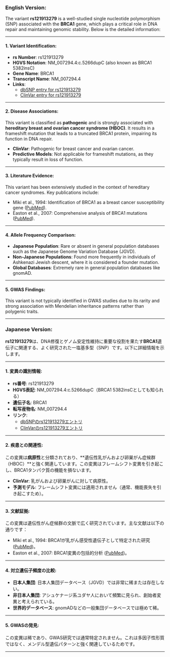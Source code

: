 ### English Version:

The variant **rs121913279** is a well-studied single nucleotide polymorphism (SNP) associated with the **BRCA1** gene, which plays a critical role in DNA repair and maintaining genomic stability. Below is the detailed information:

---

#### 1. Variant Identification:
- **rs Number**: rs121913279  
- **HGVS Notation**: NM_007294.4:c.5266dupC (also known as BRCA1 5382insC)  
- **Gene Name**: BRCA1  
- **Transcript Name**: NM_007294.4  
- **Links**:  
  - [dbSNP entry for rs121913279](https://www.ncbi.nlm.nih.gov/snp/rs121913279)  
  - [ClinVar entry for rs121913279](https://www.ncbi.nlm.nih.gov/clinvar/variation/17661/)  

---

#### 2. Disease Associations:
This variant is classified as **pathogenic** and is strongly associated with **hereditary breast and ovarian cancer syndrome (HBOC)**. It results in a frameshift mutation that leads to a truncated BRCA1 protein, impairing its function in DNA repair.  
- **ClinVar**: Pathogenic for breast cancer and ovarian cancer.  
- **Predictive Models**: Not applicable for frameshift mutations, as they typically result in loss of function.  

---

#### 3. Literature Evidence:
This variant has been extensively studied in the context of hereditary cancer syndromes. Key publications include:  
- Miki et al., 1994: Identification of BRCA1 as a breast cancer susceptibility gene ([PubMed](https://pubmed.ncbi.nlm.nih.gov/7987391/)).  
- Easton et al., 2007: Comprehensive analysis of BRCA1 mutations ([PubMed](https://pubmed.ncbi.nlm.nih.gov/17529967/)).  

---

#### 4. Allele Frequency Comparison:
- **Japanese Population**: Rare or absent in general population databases such as the Japanese Genome Variation Database (JGVD).  
- **Non-Japanese Populations**: Found more frequently in individuals of Ashkenazi Jewish descent, where it is considered a founder mutation.  
- **Global Databases**: Extremely rare in general population databases like gnomAD.  

---

#### 5. GWAS Findings:
This variant is not typically identified in GWAS studies due to its rarity and strong association with Mendelian inheritance patterns rather than polygenic traits.

---

### Japanese Version:

**rs121913279**は、DNA修復とゲノム安定性維持に重要な役割を果たす**BRCA1**遺伝子に関連する、よく研究された一塩基多型（SNP）です。以下に詳細情報を示します。

---

#### 1. 変異の識別情報:
- **rs番号**: rs121913279  
- **HGVS表記**: NM_007294.4:c.5266dupC（BRCA1 5382insCとしても知られる）  
- **遺伝子名**: BRCA1  
- **転写産物名**: NM_007294.4  
- **リンク**:  
  - [dbSNPのrs121913279エントリ](https://www.ncbi.nlm.nih.gov/snp/rs121913279)  
  - [ClinVarのrs121913279エントリ](https://www.ncbi.nlm.nih.gov/clinvar/variation/17661/)  

---

#### 2. 疾患との関連性:
この変異は**病原性**と分類されており、**遺伝性乳がんおよび卵巣がん症候群（HBOC）**と強く関連しています。この変異はフレームシフト変異を引き起こし、BRCA1タンパク質の機能を損ないます。  
- **ClinVar**: 乳がんおよび卵巣がんに対して病原性。  
- **予測モデル**: フレームシフト変異には適用されません（通常、機能喪失を引き起こすため）。  

---

#### 3. 文献証拠:
この変異は遺伝性がん症候群の文脈で広く研究されています。主な文献は以下の通りです：  
- Miki et al., 1994: BRCA1が乳がん感受性遺伝子として特定された研究 ([PubMed](https://pubmed.ncbi.nlm.nih.gov/7987391/))。  
- Easton et al., 2007: BRCA1変異の包括的分析 ([PubMed](https://pubmed.ncbi.nlm.nih.gov/17529967/))。  

---

#### 4. 対立遺伝子頻度の比較:
- **日本人集団**: 日本人集団データベース（JGVD）では非常に稀または存在しない。  
- **非日本人集団**: アシュケナージ系ユダヤ人において頻繁に見られ、創始者変異と考えられている。  
- **世界的データベース**: gnomADなどの一般集団データベースでは極めて稀。  

---

#### 5. GWASの発見:
この変異は稀であり、GWAS研究では通常特定されません。これは多因子性形質ではなく、メンデル型遺伝パターンと強く関連しているためです。

---